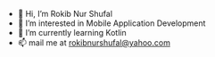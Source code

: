- 👋 Hi, I’m Rokib Nur Shufal
- 👀 I’m interested in Mobile Application Development
- 🌱 I’m currently learning Kotlin
- 📫 mail me at rokibnurshufal@yahoo.com

<!---
RNS07/RNS07 is a ✨ special ✨ repository because its `README.md` (this file) appears on your GitHub profile.
You can click the Preview link to take a look at your changes.
--->
